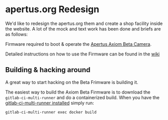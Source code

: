 # apertus.org Redesign

We'd like to redesign the apertus.org them and create a shop facility inside the website. A lot of the mock and text work has been done and briefs are as follows:

Firmware required to boot & operate the [Apertus Axiom Beta Camera](https://www.apertus.org/axiom-beta).

Detailed instructions on how to use the Firmware can be found in the [wiki](https://wiki.apertus.org/index.php/AXIOM_Beta/AXIOM_Beta_Software)

## Building & hacking around
A great way to start hacking on the Beta Frimware is building it.

The easiest way to build the Axiom Beta Firmware is to download the `gitlab-ci-multi-runner` and do a containerized build. When you have the [gitlab-ci-multi-runner installed](https://docs.gitlab.com/runner/install/) simply run:
```
gitlab-ci-multi-runner exec docker build
